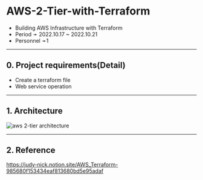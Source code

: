 # AWS-2-Tier-with-Terraform
* Building AWS Infrastructure with Terraform
* Period ➛ 2022.10.17 ~ 2022.10.21
* Personnel ➛1

----
## 0. Project requirements(Detail)
* Create a terraform file
* Web service operation

----
## 1. Architecture
![aws 2-tier architecture](https://user-images.githubusercontent.com/110655818/217760358-50686144-6284-4d01-adc7-a40b7d000d92.jpg)

----
## 2. Reference
https://judy-nick.notion.site/AWS_Terraform-985680f153434eaf813680bd5e95adaf
